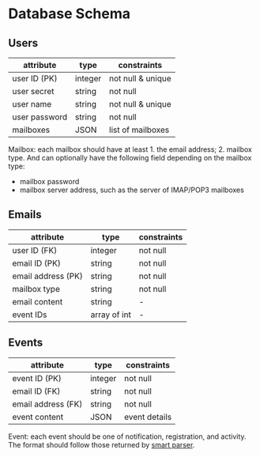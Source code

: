 # Database Schema

## Users

| attribute     | type    | constraints       |
| ------------- | ------- | ----------------- |
| user ID (PK)  | integer | not null & unique |
| user secret   | string  | not null          |
| user name     | string  | not null & unique |
| user password | string  | not null          |
| mailboxes     | JSON    | list of mailboxes |

Mailbox: each mailbox should have at least 1. the email address; 2. mailbox type. And can optionally have the following field depending on the mailbox type:

- mailbox password
- mailbox server address, such as the server of IMAP/POP3 mailboxes

## Emails

| attribute          | type         | constraints |
| ------------------ | ------------ | ----------- |
| user ID (FK)       | integer      | not null    |
| email ID (PK)      | string       | not null    |
| email address (PK) | string       | not null    |
| mailbox type       | string       | not null    |
| email content      | string       | -           |
| event IDs          | array of int | -           |

## Events

| attribute          | type    | constraints   |
| ------------------ | ------- | ------------- |
| event ID (PK)      | integer | not null      |
| email ID (FK)      | string  | not null      |
| email address (FK) | string  | not null      |
| event content      | JSON    | event details |

Event: each event should be one of notification, registration, and activity. The format should follow those returned by [smart parser](../smart_parse/README.md).
